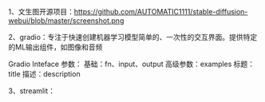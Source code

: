 1、文生图开源项目：https://github.com/AUTOMATIC1111/stable-diffusion-webui/blob/master/screenshot.png

2、gradio：专注于快速创建机器学习模型简单的、一次性的交互界面。提供特定的ML输出组件，如图像和音频

Gradio Inteface 参数：
    基础：fn、input、output
    高级参数：examples
    标题：title
    描述：description


3、streamlit：